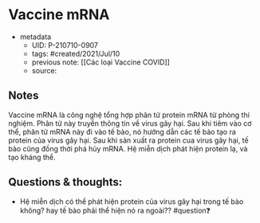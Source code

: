 # Vaccine mRNA

- metadata
	- UID: P-210710-0907
	- tags: #created/2021/Jul/10
	- previous note: [[Các loại Vaccine COVID]]
	- source: 

## Notes
Vaccine mRNA là công nghệ tổng hợp phân tử protein mRNA từ phòng thí nghiệm. Phân tử này truyền thông tin về virus gây hại. Sau khi tiêm vào cơ thể, phân tử mRNA này đi vào tế bào, nó hướng dẫn các tế bào tạo ra protein của virus gây hại. Sau khi sản xuất ra protein cua virus gây hại, tế bào cũng đồng thời phá hủy mRNA. Hệ miễn dịch phát hiện protein lạ, và tạo kháng thể.
## Questions & thoughts:
- Hệ miễn dịch có thể phát hiện protein của virus gây hại trong tế bào không? hay tế bào phải thể hiện nó ra ngoài?? #question❓ 

